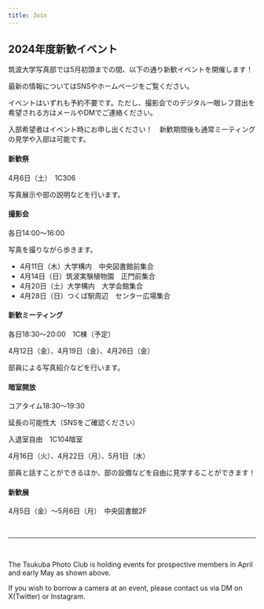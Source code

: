 ```yaml
---
title: Join
---
```

## 2024年度新歓イベント
筑波大学写真部では5月初頭までの間、以下の通り新歓イベントを開催します！

最新の情報についてはSNSやホームページをご覧ください。

イベントはいずれも予約不要です。ただし、撮影会でのデジタル一眼レフ貸出を希望される方はメールやDMでご連絡ください。

入部希望者はイベント時にお申し出ください！　新歓期間後も通常ミーティングの見学や入部は可能です。

#### 新歓祭
4月6日（土）　1C306

写真展示や部の説明などを行います。

#### 撮影会

各日14:00～16:00

写真を撮りながら歩きます。

* 4月11日（木）大学構内　中央図書館前集合
* 4月14日（日）筑波実験植物園　正門前集合
* 4月20日（土）大学構内　大学会館集合
* 4月28日（日）つくば駅周辺　センター広場集合

#### 新歓ミーティング
各日18:30～20:00　1C棟（予定）

4月12日（金）、4月19日（金）、4月26日（金）

部員による写真紹介などを行います。

#### 暗室開放
コアタイム18:30～19:30

延長の可能性大（SNSをご確認ください）

入退室自由　1C104暗室

4月16日（火）、4月22日（月）、5月1日（水）

部員と話すことができるほか、部の設備などを自由に見学することができます！

#### 新歓展
4月5日（金）～5月6日（月）　中央図書館2F


<br />
<hr />
<br />

The Tsukuba Photo Club is holding events for prospective members in April and early May as shown above.

If you wish to borrow a camera at an event, please contact us via DM on X(Twitter) or Instagram.
